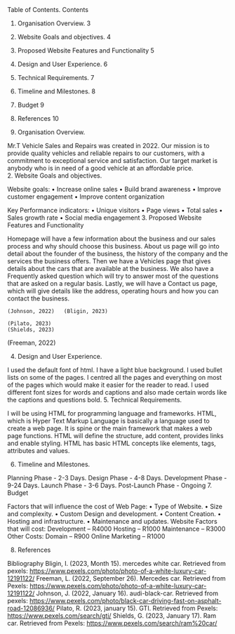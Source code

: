  
 
Table of Contents.
Contents
1.	Organisation Overview.	3
2.	Website Goals and objectives.	4
3.	Proposed Website Features and Functionality	5
4.	Design and User Experience.	6
5.	Technical Requirements.	7
6.	Timeline and Milestones.	8
7.	Budget	9
8.	References	10



 
1.	Organisation Overview.

Mr.T Vehicle Sales and Repairs was created in 2022.  Our mission is to provide quality vehicles and reliable repairs to our customers, with a commitment to exceptional service and satisfaction.  Our target market is anybody who is in need of a good vehicle at an affordable price.   
2.	Website Goals and objectives.

Website goals:
•	Increase online sales
•	Build brand awareness
•	Improve customer engagement
•	Improve content organization

Key Performance indicators:
•	Unique visitors
•	Page views
•	Total sales
•	Sales growth rate
•	Social media engagement 
3.	Proposed Website Features and Functionality

Homepage will have a few information about the business and our sales process and why should choose this business.   About us page will go into detail about the founder of the business, the history of the company and the services the business offers. Then we have a Vehicles page that gives details about the cars that are available at the business. We also have a Frequently asked question which will try to answer most of the questions that are asked on a regular basis. Lastly, we will have a Contact us page, which will give details like the address, operating hours and how you can contact the business. 

	(Johnson, 2022)   (Bligin, 2023) 

	(Pilato, 2023) 
	(Shields, 2023)  

(Freeman, 2022)  

	  
	    
4.	 Design and User Experience.

I used the default font of html. I have a light blue background. I used bullet lists on some of the pages. I centred all the pages and everything on most of the pages which would make it easier for the reader to read. I used different font sizes for words and   captions and also made certain words like the captions and questions bold. 
5.	 Technical Requirements.

I will be using HTML for programming language and frameworks. HTML, which is Hyper Text Markup Language is basically a language used to create a web page. It is spine or the main framework that makes a web page functions. HTML will define the structure, add content, provides links and enable styling. HTML has basic HTML concepts like elements, tags, attributes and values.
 
6.	 Timeline and Milestones.

Planning Phase - 2-3 Days.
Design Phase - 4-8 Days.
Development Phase - 9-24 Days.
Launch Phase - 3-6 Days.
Post-Launch Phase - Ongoing 
7.	 Budget

Factors that will influence the cost of Web Page:
•	Type of Website.
•	Size and complexity.
•	Custom Design and development.
•	Content Creation.
•	Hosting and infrastructure.
•	Maintenance and updates.
Website Factors that will cost:
Development – R4000
Hosting – R1000
Maintenance – R3000
Other Costs:
Domain – R900
Online Marketing – R1000
 
8.	 References

Bibliography
Bligin, I. (2023, Month 15). mercedes white car. Retrieved from pexels: https://www.pexels.com/photo/photo-of-a-white-luxury-car-12191122/
Freeman, L. (2022, September 26). Mercedes car. Retrieved from Pexels: https://www.pexels.com/photo/photo-of-a-white-luxury-car-12191122/
Johnson, J. (2022, January 16). audi-black-car. Retrieved from pexels: https://www.pexels.com/photo/black-car-driving-fast-on-asphalt-road-12086936/
Pilato, R. (2023, january 15). GTI. Retrieved from Pexels: https://www.pexels.com/search/gti/
Shields, G. (2023, January 17). Ram car. Retrieved from Pexels: https://www.pexels.com/search/ram%20car/



